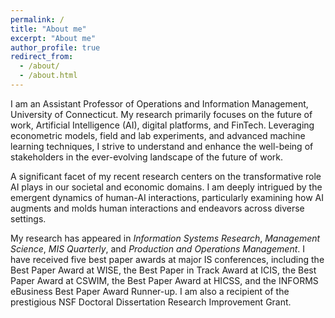 ```yaml
---
permalink: /
title: "About me"
excerpt: "About me"
author_profile: true
redirect_from: 
  - /about/
  - /about.html
---
```


I am an Assistant Professor of Operations and Information Management, University of Connecticut. My research primarily focuses on the future of work,  Artificial Intelligence (AI), digital platforms, and FinTech. Leveraging econometric models, field and lab experiments, and advanced machine learning techniques, I strive to understand and enhance the well-being of stakeholders in the ever-evolving landscape of the future of work. 

A significant facet of my recent research centers on the transformative role AI plays in our societal and economic domains. I am deeply intrigued by the emergent dynamics of human-AI interactions, particularly examining how AI augments and molds human interactions and endeavors across diverse settings.


My research has appeared in *Information Systems Research*, *Management Science*, *MIS Quarterly*, and *Production and Operations Management*. I have received five best paper awards at major IS conferences, including the Best Paper Award at WISE, the Best Paper in Track Award at ICIS, the Best Paper Award at CSWIM, the Best Paper Award at HICSS, and the INFORMS eBusiness Best Paper Award Runner-up. I am also a recipient of the prestigious NSF Doctoral Dissertation Research Improvement Grant.   



